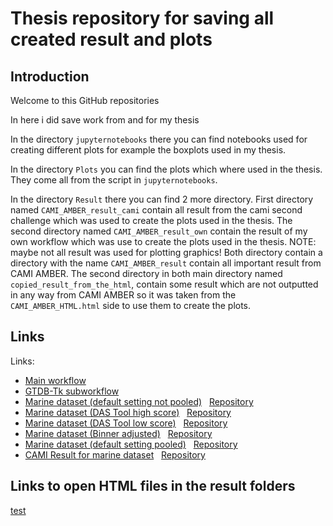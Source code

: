 # Thesis repository for saving all created result and plots

## Introduction
Welcome to this GitHub repositories

In here i did save work from and for my thesis

In the directory `jupyternotebooks` there you can find notebooks used for creating different plots for example the boxplots used in my thesis.

In the directory `Plots` you can find the plots which where used in the thesis. They come all from the script in `jupyternotebooks`.

In the directory `Result` there you can find 2 more directory. First directory named `CAMI_AMBER_result_cami` contain all result from the cami second challenge which was used to create the plots used in the thesis. The second directory named `CAMI_AMBER_result_own` contain the result of my own workflow which was use to create the plots used in the thesis. NOTE: maybe not all result was used for plotting graphics! Both directory contain a directory with the name `CAMI_AMBER_result` contain all important result from CAMI AMBER. The second directory in both main directory named `copied_result_from_the_html`, contain some result which are not outputted in any way from CAMI AMBER so it was taken from the `CAMI_AMBER_HTML.html` side to use them to create the plots.

## Links
Links:

- [Main workflow](https://usegalaxy.eu/u/santinof/w/mags-taxonomic-binning-evaluation)
- [GTDB-Tk subworkflow](https://usegalaxy.eu/u/santinof/w/gtdb-tk-subworkflow)
- [Marine dataset (default setting not pooled)](https://usegalaxy.eu/u/santinof/h/marine-dataset-default-setting-not-pooled) &nbsp; [Repository](Result/CAMI_AMBER_result_own)
- [Marine dataset (DAS Tool high score)](https://usegalaxy.eu/u/santinof/h/marine-dataset-das-tool-adjusted-high-score-threshold) &nbsp; [Repository](Result/CAMI_AMBER_result_with_das_tool_high_treshold)
- [Marine dataset (DAS Tool low score)](https://usegalaxy.eu/u/santinof/h/marine-dataset-das-tool-adjusted-low-score-threshold) &nbsp; [Repository](Result/CAMI_AMBER_result_with_das_tool_low_treshold)
- [Marine dataset (Binner adjusted)](https://usegalaxy.eu/u/santinof/h/marine-dataset-binner-adjusted) &nbsp; [Repository](Result/CAMI_AMBER_result_with_binner_adjusted)
- [Marine dataset (default setting pooled)](https://usegalaxy.eu/u/santinof/h/marine-dataset-default-setting-pooled) &nbsp; [Repository](Result/CAMI_AMBER_result_pooled_dataset)
- [CAMI Result for marine dataset](https://usegalaxy.eu/u/santinof/h/cami-marine-dataset-eval) &nbsp; [Repository](Result/CAMI_AMBER_result_cami)


## Links to open HTML files in the result folders
 
[test](https://github.com/SantaMcCloud/Thesis/blob/master/Result/CAMI_AMBER_result_cami/CAMI_AMBER_result/CAMI_AMBER__HTML/CAMI_AMBER__HTML.html)